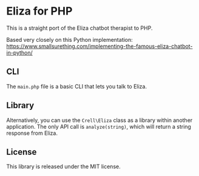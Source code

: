 # Eliza for PHP

This is a straight port of the Eliza chatbot therapist to PHP.

Based very closely on this Python implementation: https://www.smallsurething.com/implementing-the-famous-eliza-chatbot-in-python/

## CLI

The `main.php` file is a basic CLI that lets you talk to Eliza.

## Library

Alternatively, you can use the `Crell\Eliza` class as a library within another application.  The only API call is `analyze(string)`, which will return a string response from Eliza.

## License

This library is released under the MIT license.
